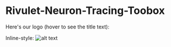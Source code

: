 # Rivulet-Neuron-Tracing-Toobox
Here's our logo (hover to see the title text):

Inline-style: 
![alt text](https://github.com/lsqshr/Rivulet-Neuron-Tracing-Toolbox/tree/master/Rivulet_resources/icon_48.png "Logo Title Text 1")
